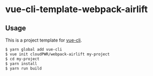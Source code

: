 # vue-cli-template-webpack-airlift
## Usage

This is a project template for [vue-cli](https://github.com/vuejs/vue-cli).

``` bash
$ yarn global add vue-cli
$ vue init cloudPWR/webpack-airlift my-project
$ cd my-project
$ yarn install
$ yarn run build
```
